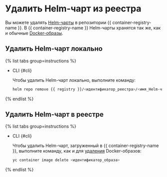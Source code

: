 # Удалить Helm-чарт из реестра

Вы можете удалять [Helm-чарты](https://helm.sh/docs/topics/charts/) в репозитории {{ container-registry-name }}. В {{ container-registry-name }} Helm-чарты хранятся так же, как и обычные [Docker-образы](../../concepts/docker-image.md).

## Удалить Helm-чарт локально

{% list tabs group=instructions %}

- CLI {#cli}

  Чтобы удалить Helm-чарт локально, выполните команду:

  ```bash
  helm repo remove {{ registry }}/<идентификатор_реестра>/<имя_Helm-чарта>:<версия>
  ```

{% endlist %}

## Удалить Helm-чарт в реестре

{% list tabs group=instructions %}

- CLI {#cli}

  Чтобы удалить Helm-чарт, загруженный в {{ container-registry-name }}, выполните команду, как и для [удаления](../docker-image/docker-image-delete.md) Docker-образов:

  ```bash
  yc container image delete <идентификатор_образа>
  ```

{% endlist %}